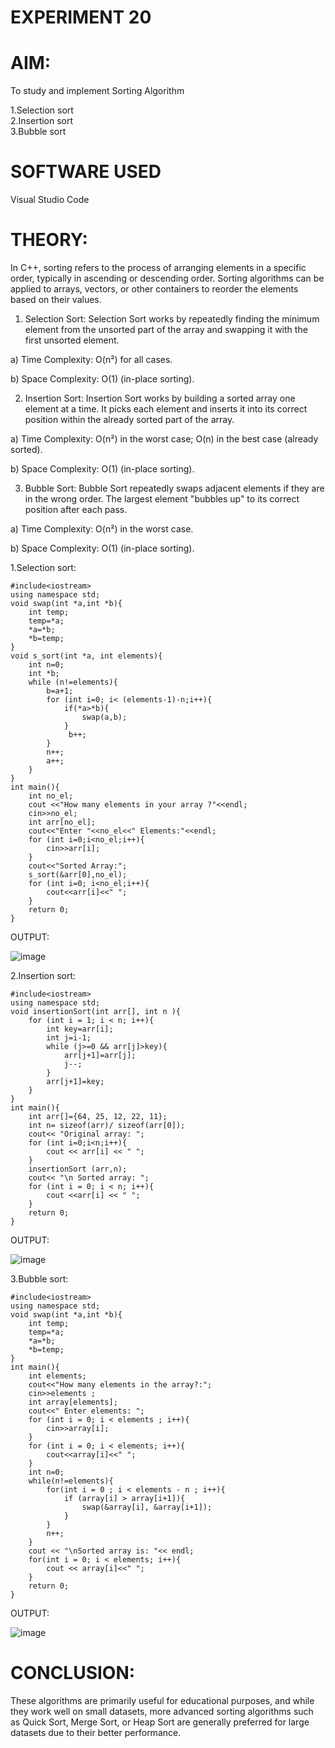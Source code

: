# EXPERIMENT 20
# AIM:
To study and implement Sorting Algorithm

1.Selection sort  
2.Insertion sort  
3.Bubble sort

# SOFTWARE USED 
Visual Studio Code 
# THEORY:
In C++, sorting refers to the process of arranging elements in a specific order, typically in ascending or descending order. Sorting algorithms can be applied to arrays, vectors, or other containers to reorder the elements based on their values.

1. Selection Sort:
Selection Sort works by repeatedly finding the minimum element from the unsorted part of the array and swapping it with the first unsorted element.

a) Time Complexity: O(n²) for all cases.

b) Space Complexity: O(1) (in-place sorting).


2. Insertion Sort:
Insertion Sort works by building a sorted array one element at a time. It picks each element and inserts it into its correct position within the already sorted part of the array.

a) Time Complexity: O(n²) in the worst case; O(n) in the best case (already sorted).

b) Space Complexity: O(1) (in-place sorting).

3. Bubble Sort:
Bubble Sort repeatedly swaps adjacent elements if they are in the wrong order. The largest element "bubbles up" to its correct position after each pass.

a) Time Complexity: O(n²) in the worst case.

b) Space Complexity: O(1) (in-place sorting).


1.Selection sort:
```
#include<iostream>
using namespace std;
void swap(int *a,int *b){
    int temp;
    temp=*a;
    *a=*b;
    *b=temp;
}
void s_sort(int *a, int elements){
    int n=0;
    int *b;
    while (n!=elements){
        b=a+1;
        for (int i=0; i< (elements-1)-n;i++){
            if(*a>*b){
                swap(a,b);
            }
             b++;
        }
        n++;
        a++;
    }   
}
int main(){
    int no_el;
    cout <<"How many elements in your array ?"<<endl;
    cin>>no_el;
    int arr[no_el];
    cout<<"Enter "<<no_el<<" Elements:"<<endl;
    for (int i=0;i<no_el;i++){
        cin>>arr[i];
    }
    cout<<"Sorted Array:";
    s_sort(&arr[0],no_el);
    for (int i=0; i<no_el;i++){
        cout<<arr[i]<<" ";
    }
    return 0;
}
```
OUTPUT:

![image](https://github.com/user-attachments/assets/764ce06d-9ae8-4c7b-a1f3-f1ef79737229)


2.Insertion sort:
```
#include<iostream>
using namespace std;
void insertionSort(int arr[], int n ){
    for (int i = 1; i < n; i++){
        int key=arr[i];
        int j=i-1;
        while (j>=0 && arr[j]>key){
            arr[j+1]=arr[j];
            j--;
        }
        arr[j+1]=key;
    }
}
int main(){
    int arr[]={64, 25, 12, 22, 11};
    int n= sizeof(arr)/ sizeof(arr[0]);
    cout<< "Original array: ";
    for (int i=0;i<n;i++){
        cout << arr[i] << " ";
    }
    insertionSort (arr,n);
    cout<< "\n Sorted array: ";
    for (int i = 0; i < n; i++){
        cout <<arr[i] << " ";
    }
    return 0;
}
```
OUTPUT:

![image](https://github.com/user-attachments/assets/9d7d91cc-3448-4b4d-9a30-79b30d46aabe)


3.Bubble sort:
```
#include<iostream>
using namespace std;
void swap(int *a,int *b){
    int temp;
    temp=*a;
    *a=*b;
    *b=temp;
}
int main(){
    int elements;
    cout<<"How many elements in the array?:";
    cin>>elements ;
    int array[elements];
    cout<<" Enter elements: ";
    for (int i = 0; i < elements ; i++){
        cin>>array[i];
    }
    for (int i = 0; i < elements; i++){
        cout<<array[i]<<" ";
    }
    int n=0;
    while(n!=elements){
        for(int i = 0 ; i < elements - n ; i++){
            if (array[i] > array[i+1]){
                swap(&array[i], &array[i+1]);
            }
        }
        n++;
    }
    cout << "\nSorted array is: "<< endl;
    for(int i = 0; i < elements; i++){
        cout << array[i]<<" ";
    }
    return 0;
}
```
OUTPUT:

![image](https://github.com/user-attachments/assets/a746bdd2-b349-4ff2-9468-8585a2b30213)


# CONCLUSION:
These algorithms are primarily useful for educational purposes, and while they work well on small datasets, more advanced sorting algorithms such as Quick Sort, Merge Sort, or Heap Sort are generally preferred for large datasets due to their better performance.
